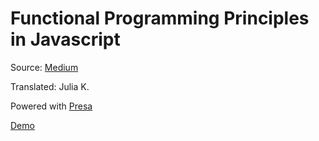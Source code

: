 # Functional Programming Principles in Javascript

Source: [Medium](https://medium.freecodecamp.org/functional-programming-principles-in-javascript-1b8fc6c3563f)

Translated: Julia K.

Powered with [Presa ](https://github.com/molefrog/presa)

[Demo](https://volokolamskspb.github.io/js-concepts/)

